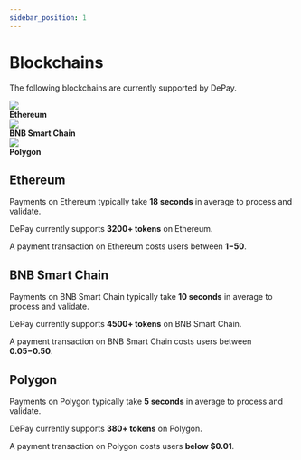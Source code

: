 ```yaml
---
sidebar_position: 1
---
```


# Blockchains

The following blockchains are currently supported by DePay.

<div className="col-12 col-md-6 pt-4">

  <div className="pb-1 pt-4">
    <div className="d-flex">
      <div className="text-center position-relative pe-2" style={{width: "2.3rem"}}>
        <img style={{ width: '1.8rem', height: '1.8rem', position: 'relative', top: '-0.2rem' }} src="/docs/img/blockchains/Ethereum.svg"/>
      </div>
      <div className="ps-3">
        <div className="text-light"><strong>Ethereum</strong></div>
      </div>
    </div>
  </div>

  <div className="pb-1 pt-4">
    <div className="d-flex">
      <div className="text-center position-relative pe-2" style={{width: "2.3rem"}}>
        <img style={{ width: '1.8rem', height: '1.8rem', position: 'relative', top: '-0.2rem' }} src="/docs/img/blockchains/BSC.svg"/>
      </div>
      <div className="ps-3">
        <div className="text-light"><strong>BNB Smart Chain</strong></div>
      </div>
    </div>
  </div>

  <div className="pb-1 pt-4">
    <div className="d-flex">
      <div className="text-center position-relative pe-2" style={{width: "2.3rem"}}>
        <img style={{ width: '1.8rem', height: '1.8rem', position: 'relative', top: '-0.2rem' }} src="/docs/img/blockchains/Polygon.svg"/>
      </div>
      <div className="ps-3">
        <div className="text-light"><strong>Polygon</strong></div>
      </div>
    </div>
  </div>
</div>

## Ethereum

Payments on Ethereum typically take **18 seconds** in average to process and validate.

DePay currently supports **3200+ tokens** on Ethereum.

A payment transaction on Ethereum costs users between **$1-$50**.

## BNB Smart Chain

Payments on BNB Smart Chain typically take **10 seconds** in average to process and validate.

DePay currently supports **4500+ tokens** on BNB Smart Chain.

A payment transaction on BNB Smart Chain costs users between **$0.05-$0.50**.

## Polygon

Payments on Polygon typically take **5 seconds** in average to process and validate.

DePay currently supports **380+ tokens** on Polygon.

A payment transaction on Polygon costs users **below $0.01**.
